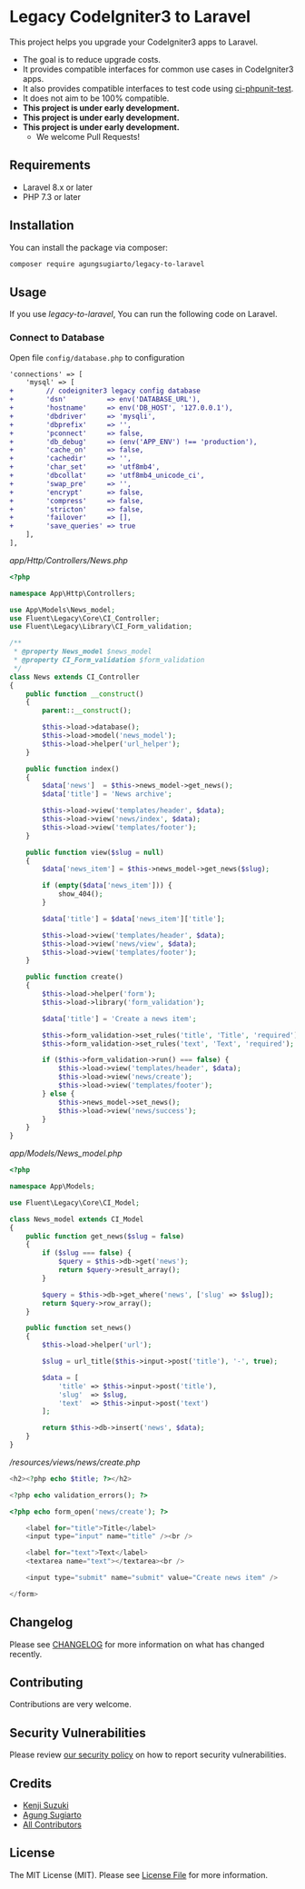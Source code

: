 # Legacy CodeIgniter3 to Laravel

This project helps you upgrade your CodeIgniter3 apps to Laravel.

- The goal is to reduce upgrade costs.
- It provides compatible interfaces for common use cases in CodeIgniter3 apps.
- It also provides compatible interfaces to test code using [ci-phpunit-test]().
- It does not aim to be 100% compatible.
- **This project is under early development.**
- **This project is under early development.**
- **This project is under early development.**
  - We welcome Pull Requests!

## Requirements

- Laravel 8.x or later
- PHP 7.3 or later

## Installation

You can install the package via composer:

``` bash
composer require agungsugiarto/legacy-to-laravel
```

## Usage
If you use *legacy-to-laravel*, You can run the following code on Laravel.

### Connect to Database
Open file `config/database.php` to configuration
```diff
'connections' => [
    'mysql' => [
+        // codeigniter3 legacy config database
+        'dsn'          => env('DATABASE_URL'),
+        'hostname'     => env('DB_HOST', '127.0.0.1'),
+        'dbdriver'     => 'mysqli',
+        'dbprefix'     => '',
+        'pconnect'     => false,
+        'db_debug'     => (env('APP_ENV') !== 'production'),
+        'cache_on'     => false,
+        'cachedir'     => '',
+        'char_set'     => 'utf8mb4',
+        'dbcollat'     => 'utf8mb4_unicode_ci',
+        'swap_pre'     => '',
+        'encrypt'      => false,
+        'compress'     => false,
+        'stricton'     => false,
+        'failover'     => [],
+        'save_queries' => true
    ],
],
```

*app/Http/Controllers/News.php*
```php
<?php

namespace App\Http\Controllers;

use App\Models\News_model;
use Fluent\Legacy\Core\CI_Controller;
use Fluent\Legacy\Library\CI_Form_validation;

/**
 * @property News_model $news_model
 * @property CI_Form_validation $form_validation
 */
class News extends CI_Controller
{
    public function __construct()
    {
        parent::__construct();

        $this->load->database();
        $this->load->model('news_model');
        $this->load->helper('url_helper');
    }

    public function index()
    {
        $data['news']  = $this->news_model->get_news();
        $data['title'] = 'News archive';

        $this->load->view('templates/header', $data);
        $this->load->view('news/index', $data);
        $this->load->view('templates/footer');
    }

    public function view($slug = null)
    {
        $data['news_item'] = $this->news_model->get_news($slug);

        if (empty($data['news_item'])) {
            show_404();
        }

        $data['title'] = $data['news_item']['title'];

        $this->load->view('templates/header', $data);
        $this->load->view('news/view', $data);
        $this->load->view('templates/footer');
    }

    public function create()
    {
        $this->load->helper('form');
        $this->load->library('form_validation');

        $data['title'] = 'Create a news item';

        $this->form_validation->set_rules('title', 'Title', 'required');
        $this->form_validation->set_rules('text', 'Text', 'required');

        if ($this->form_validation->run() === false) {
            $this->load->view('templates/header', $data);
            $this->load->view('news/create');
            $this->load->view('templates/footer');
        } else {
            $this->news_model->set_news();
            $this->load->view('news/success');
        }
    }
}
```

*app/Models/News_model.php*
```php
<?php

namespace App\Models;

use Fluent\Legacy\Core\CI_Model;

class News_model extends CI_Model
{
    public function get_news($slug = false)
    {
        if ($slug === false) {
            $query = $this->db->get('news');
            return $query->result_array();
        }

        $query = $this->db->get_where('news', ['slug' => $slug]);
        return $query->row_array();
    }

    public function set_news()
    {
        $this->load->helper('url');

        $slug = url_title($this->input->post('title'), '-', true);

        $data = [
            'title' => $this->input->post('title'),
            'slug'  => $slug,
            'text'  => $this->input->post('text')
        ];

        return $this->db->insert('news', $data);
    }
}
```

*/resources/views/news/create.php*
```php
<h2><?php echo $title; ?></h2>

<?php echo validation_errors(); ?>

<?php echo form_open('news/create'); ?>

    <label for="title">Title</label>
    <input type="input" name="title" /><br />

    <label for="text">Text</label>
    <textarea name="text"></textarea><br />

    <input type="submit" name="submit" value="Create news item" />

</form>
```

## Changelog

Please see [CHANGELOG](CHANGELOG.md) for more information on what has changed recently.

## Contributing

Contributions are very welcome.

## Security Vulnerabilities

Please review [our security policy](../../security/policy) on how to report security vulnerabilities.

## Credits

- [Kenji Suzuki](https://github.com/kenjis)
- [Agung Sugiarto](https://github.com/agungsugiarto)
- [All Contributors](../../contributors)

## License

The MIT License (MIT). Please see [License File](LICENSE.md) for more information.
